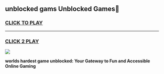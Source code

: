
## unblocked gams Unblocked Games👋
<h3>
<a href="https://premium.freeplayer.one?title=unblocked_gams&ref=16F">CLICK TO PLAY</a></h3>
<hr>

<h3>
<a href="https://premium.freeplayer.one?title=unblocked_gams&ref=16F">CLICK 2 PLAY</a>
  
</h3>

<a href="https://premium.freeplayer.one?title=unblocked_gams&ref=16F/"><img src="https://clearcache.store/games.png"></a>


**worlds hardest game unblocked: Your Gateway to Fun and Accessible Online Gaming**
